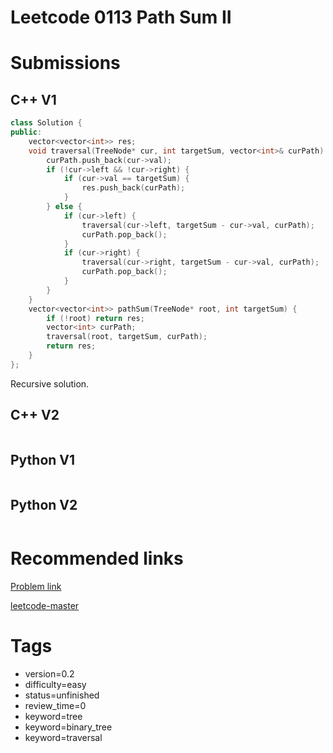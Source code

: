 # Leetcode 0113 Path Sum II

# Submissions

## C++ V1

```C++
class Solution {
public:
    vector<vector<int>> res;
    void traversal(TreeNode* cur, int targetSum, vector<int>& curPath) {
        curPath.push_back(cur->val);
        if (!cur->left && !cur->right) {
            if (cur->val == targetSum) {
                res.push_back(curPath);
            }
        } else {
            if (cur->left) {
                traversal(cur->left, targetSum - cur->val, curPath);
                curPath.pop_back();
            }
            if (cur->right) {
                traversal(cur->right, targetSum - cur->val, curPath);
                curPath.pop_back();
            }
        }
    }
    vector<vector<int>> pathSum(TreeNode* root, int targetSum) {
        if (!root) return res;
        vector<int> curPath;
        traversal(root, targetSum, curPath);
        return res;
    }
};
```

Recursive solution.


## C++ V2

```C++
```



## Python V1

```python
```



## Python V2

```python

```


# Recommended links

[Problem link](https://leetcode.com/problems/path-sum-ii/description/)

[leetcode-master](https://github.com/youngyangyang04/leetcode-master/blob/master/problems/0112.%E8%B7%AF%E5%BE%84%E6%80%BB%E5%92%8C.md)


# Tags

- version=0.2
- difficulty=easy
- status=unfinished
- review_time=0
- keyword=tree
- keyword=binary_tree
- keyword=traversal